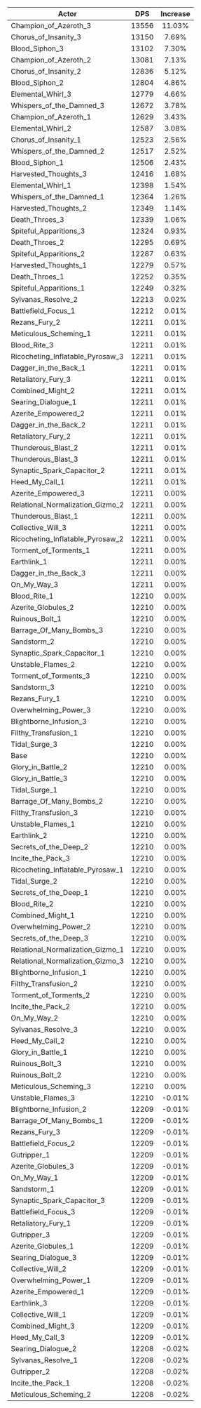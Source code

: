 | Actor | DPS | Increase |
|---|:---:|:---:|
|Champion_of_Azeroth_3|13556|11.03%|
|Chorus_of_Insanity_3|13150|7.69%|
|Blood_Siphon_3|13102|7.30%|
|Champion_of_Azeroth_2|13081|7.13%|
|Chorus_of_Insanity_2|12836|5.12%|
|Blood_Siphon_2|12804|4.86%|
|Elemental_Whirl_3|12779|4.66%|
|Whispers_of_the_Damned_3|12672|3.78%|
|Champion_of_Azeroth_1|12629|3.43%|
|Elemental_Whirl_2|12587|3.08%|
|Chorus_of_Insanity_1|12523|2.56%|
|Whispers_of_the_Damned_2|12517|2.52%|
|Blood_Siphon_1|12506|2.43%|
|Harvested_Thoughts_3|12416|1.68%|
|Elemental_Whirl_1|12398|1.54%|
|Whispers_of_the_Damned_1|12364|1.26%|
|Harvested_Thoughts_2|12349|1.14%|
|Death_Throes_3|12339|1.06%|
|Spiteful_Apparitions_3|12324|0.93%|
|Death_Throes_2|12295|0.69%|
|Spiteful_Apparitions_2|12287|0.63%|
|Harvested_Thoughts_1|12279|0.57%|
|Death_Throes_1|12252|0.35%|
|Spiteful_Apparitions_1|12249|0.32%|
|Sylvanas_Resolve_2|12213|0.02%|
|Battlefield_Focus_1|12212|0.01%|
|Rezans_Fury_2|12211|0.01%|
|Meticulous_Scheming_1|12211|0.01%|
|Blood_Rite_3|12211|0.01%|
|Ricocheting_Inflatable_Pyrosaw_3|12211|0.01%|
|Dagger_in_the_Back_1|12211|0.01%|
|Retaliatory_Fury_3|12211|0.01%|
|Combined_Might_2|12211|0.01%|
|Searing_Dialogue_1|12211|0.01%|
|Azerite_Empowered_2|12211|0.01%|
|Dagger_in_the_Back_2|12211|0.01%|
|Retaliatory_Fury_2|12211|0.01%|
|Thunderous_Blast_2|12211|0.01%|
|Thunderous_Blast_3|12211|0.01%|
|Synaptic_Spark_Capacitor_2|12211|0.01%|
|Heed_My_Call_1|12211|0.01%|
|Azerite_Empowered_3|12211|0.00%|
|Relational_Normalization_Gizmo_2|12211|0.00%|
|Thunderous_Blast_1|12211|0.00%|
|Collective_Will_3|12211|0.00%|
|Ricocheting_Inflatable_Pyrosaw_2|12211|0.00%|
|Torment_of_Torments_1|12211|0.00%|
|Earthlink_1|12211|0.00%|
|Dagger_in_the_Back_3|12211|0.00%|
|On_My_Way_3|12211|0.00%|
|Blood_Rite_1|12210|0.00%|
|Azerite_Globules_2|12210|0.00%|
|Ruinous_Bolt_1|12210|0.00%|
|Barrage_Of_Many_Bombs_3|12210|0.00%|
|Sandstorm_2|12210|0.00%|
|Synaptic_Spark_Capacitor_1|12210|0.00%|
|Unstable_Flames_2|12210|0.00%|
|Torment_of_Torments_3|12210|0.00%|
|Sandstorm_3|12210|0.00%|
|Rezans_Fury_1|12210|0.00%|
|Overwhelming_Power_3|12210|0.00%|
|Blightborne_Infusion_3|12210|0.00%|
|Filthy_Transfusion_1|12210|0.00%|
|Tidal_Surge_3|12210|0.00%|
|Base|12210|0.00%|
|Glory_in_Battle_2|12210|0.00%|
|Glory_in_Battle_3|12210|0.00%|
|Tidal_Surge_1|12210|0.00%|
|Barrage_Of_Many_Bombs_2|12210|0.00%|
|Filthy_Transfusion_3|12210|0.00%|
|Unstable_Flames_1|12210|0.00%|
|Earthlink_2|12210|0.00%|
|Secrets_of_the_Deep_2|12210|0.00%|
|Incite_the_Pack_3|12210|0.00%|
|Ricocheting_Inflatable_Pyrosaw_1|12210|0.00%|
|Tidal_Surge_2|12210|0.00%|
|Secrets_of_the_Deep_1|12210|0.00%|
|Blood_Rite_2|12210|0.00%|
|Combined_Might_1|12210|0.00%|
|Overwhelming_Power_2|12210|0.00%|
|Secrets_of_the_Deep_3|12210|0.00%|
|Relational_Normalization_Gizmo_1|12210|0.00%|
|Relational_Normalization_Gizmo_3|12210|0.00%|
|Blightborne_Infusion_1|12210|0.00%|
|Filthy_Transfusion_2|12210|0.00%|
|Torment_of_Torments_2|12210|0.00%|
|Incite_the_Pack_2|12210|0.00%|
|On_My_Way_2|12210|0.00%|
|Sylvanas_Resolve_3|12210|0.00%|
|Heed_My_Call_2|12210|0.00%|
|Glory_in_Battle_1|12210|0.00%|
|Ruinous_Bolt_3|12210|0.00%|
|Ruinous_Bolt_2|12210|0.00%|
|Meticulous_Scheming_3|12210|0.00%|
|Unstable_Flames_3|12210|-0.01%|
|Blightborne_Infusion_2|12209|-0.01%|
|Barrage_Of_Many_Bombs_1|12209|-0.01%|
|Rezans_Fury_3|12209|-0.01%|
|Battlefield_Focus_2|12209|-0.01%|
|Gutripper_1|12209|-0.01%|
|Azerite_Globules_3|12209|-0.01%|
|On_My_Way_1|12209|-0.01%|
|Sandstorm_1|12209|-0.01%|
|Synaptic_Spark_Capacitor_3|12209|-0.01%|
|Battlefield_Focus_3|12209|-0.01%|
|Retaliatory_Fury_1|12209|-0.01%|
|Gutripper_3|12209|-0.01%|
|Azerite_Globules_1|12209|-0.01%|
|Searing_Dialogue_3|12209|-0.01%|
|Collective_Will_2|12209|-0.01%|
|Overwhelming_Power_1|12209|-0.01%|
|Azerite_Empowered_1|12209|-0.01%|
|Earthlink_3|12209|-0.01%|
|Collective_Will_1|12209|-0.01%|
|Combined_Might_3|12209|-0.01%|
|Heed_My_Call_3|12209|-0.01%|
|Searing_Dialogue_2|12208|-0.02%|
|Sylvanas_Resolve_1|12208|-0.02%|
|Gutripper_2|12208|-0.02%|
|Incite_the_Pack_1|12208|-0.02%|
|Meticulous_Scheming_2|12208|-0.02%|
